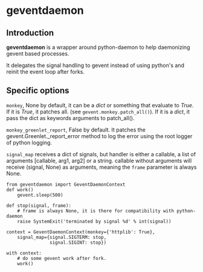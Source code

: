 # geventdaemon

## Introduction

**geventdaemon** is a wrapper around python-daemon to help daemonizing gevent based processes.

It delegates the signal handling to gevent instead of using python's
and reinit the event loop after forks.

## Specific options

`monkey`, None by default, it can be a *dict* or
something that evaluate to *True*.
If it is *True*, it patches all. (see `gevent.monkey.patch_all()`).
If it is a *dict*, it pass the dict as keywords arguments to patch_all().

`monkey_greenlet_report`, False by default. It patches the 
gevent.Greenlet._report_error method to log the error using the root logger 
of python logging.

`signal_map` receives a dict of signals, but handler is either a
callable, a list of arguments [callable, arg1, arg2] or
a string.
callable without arguments will receive (signal, None) as arguments,
meaning the `frame` parameter is always None.


    from geventdaemon import GeventDaemonContext
    def work()
        gevent.sleep(500)

    def stop(signal, frame):
        # frame is always None, it is there for compatibility with python-daemon
        raise SystemExit('terminated by signal %d' % int(signal))

    context = GeventDaemonContext(monkey={'httplib': True},
        signal_map={signal.SIGTERM: stop,
                    signal.SIGINT: stop})

    with context:
        # do some gevent work after fork.
        work()

